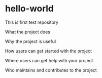 # hello-world
This is first test repository

What the project does

Why the project is useful

How users can get started with the project

Where users can get help with your project

Who maintains and contributes to the project

